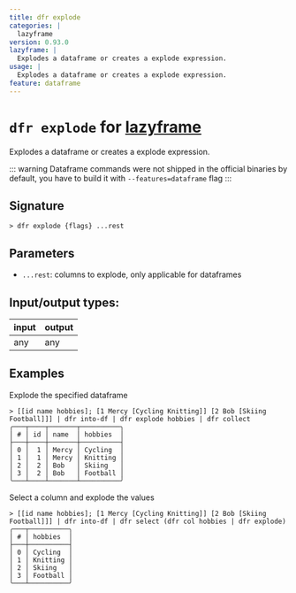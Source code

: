 ```yaml
---
title: dfr explode
categories: |
  lazyframe
version: 0.93.0
lazyframe: |
  Explodes a dataframe or creates a explode expression.
usage: |
  Explodes a dataframe or creates a explode expression.
feature: dataframe
---
```

<!-- This file is automatically generated. Please edit the command in https://github.com/nushell/nushell instead. -->

# `dfr explode` for [lazyframe](/commands/categories/lazyframe.md)

<div class='command-title'>Explodes a dataframe or creates a explode expression.</div>

::: warning
Dataframe commands were not shipped in the official binaries by default, you have to build it with `--features=dataframe` flag
:::

## Signature

```> dfr explode {flags} ...rest```

## Parameters

 -  `...rest`: columns to explode, only applicable for dataframes


## Input/output types:

| input | output |
| ----- | ------ |
| any   | any    |

## Examples

Explode the specified dataframe
```nu
> [[id name hobbies]; [1 Mercy [Cycling Knitting]] [2 Bob [Skiing Football]]] | dfr into-df | dfr explode hobbies | dfr collect
╭───┬────┬───────┬──────────╮
│ # │ id │ name  │ hobbies  │
├───┼────┼───────┼──────────┤
│ 0 │  1 │ Mercy │ Cycling  │
│ 1 │  1 │ Mercy │ Knitting │
│ 2 │  2 │ Bob   │ Skiing   │
│ 3 │  2 │ Bob   │ Football │
╰───┴────┴───────┴──────────╯

```

Select a column and explode the values
```nu
> [[id name hobbies]; [1 Mercy [Cycling Knitting]] [2 Bob [Skiing Football]]] | dfr into-df | dfr select (dfr col hobbies | dfr explode)
╭───┬──────────╮
│ # │ hobbies  │
├───┼──────────┤
│ 0 │ Cycling  │
│ 1 │ Knitting │
│ 2 │ Skiing   │
│ 3 │ Football │
╰───┴──────────╯

```
